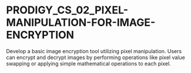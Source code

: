 # PRODIGY_CS_02_PIXEL-MANIPULATION-FOR-IMAGE-ENCRYPTION
Develop a basic image encryption tool utilizing pixel manipulation. Users can encrypt and decrypt images by performing operations like pixel value swapping or applying simple mathematical operations to each pixel.
